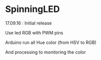 # SpinningLED

17.09.16 : Initial release

Use led RGB with PWM pins

Arduino run all Hue color (from HSV to RGB)

And processing to monitoring the color
